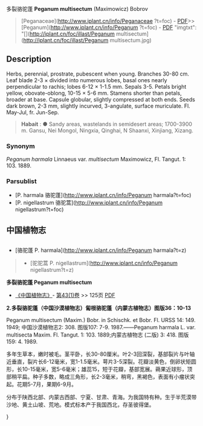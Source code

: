 多裂骆驼蓬 **Peganum multisectum** (Maximowicz) Bobrov

> [Peganaceae](http://www.iplant.cn/info/Peganaceae ?t=foc) - [PDF](http://iplant.cn/foc/pdf/Peganaceae.pdf)>>[Peganum](http://www.iplant.cn/info/Peganum ?t=foc) - [PDF](http://www.iplant.cn/foc/pdf/Peganum.pdf)
  "imgtxt": "[](http://iplant.cn/foc/illast/Peganum multisectum](http://iplant.cn/foc/illast/Peganum multisectum.jpg)

## Description

Herbs, perennial, prostrate, pubescent when young. Branches 30-80 cm. Leaf blade 2-3 × divided into numerous lobes, basal ones nearly perpendicular to rachis; lobes 6-12 × 1-1.5 mm. Sepals 3-5. Petals bright yellow, obovate-oblong, 10-15 × 5-6 mm. Stamens shorter than petals, broader at base. Capsule globular, slightly compressed at both ends. Seeds dark brown, 2-3 mm, slightly incurved, 3-angulate, surface muriculate. Fl. May-Jul, fr. Jun-Sep.

> **Habait** : 
>● Sandy areas, wastelands in semidesert areas; 1700-3900 m. Gansu, Nei Mongol, Ningxia, Qinghai, N Shaanxi, Xinjiang, Xizang.

### Synonym
*Peganum harmala* Linnaeus var. *multisectum* Maximowicz, Fl. Tangut. 1: 103. 1889.

### Parsublist

* [P.  harmala  骆驼蓬](http://www.iplant.cn/info/Peganum harmala?t=foc)
* [P.  nigellastrum  骆驼蒿](http://www.iplant.cn/info/Peganum nigellastrum?t=foc)

## 中国植物志

## 
* [骆驼蓬  P.  harmala](http://www.iplant.cn/info/Peganum harmala?t=z)
> * [驼驼蒿  P.  nigellastrum](http://www.iplant.cn/info/Peganum nigellastrum?t=z)

**多裂骆驼蓬 Peganum multisectum**

* [《中国植物志》](http://www.iplant.cn/frps)- [第43(1)卷](http://www.iplant.cn/frps/vol/43(1)) >> 125页 [PDF](http://www.iplant.cn/frps/pdf/43(1)/125.PDF)

**2.多裂骆驼蓬（中国沙漠植物志）匐根骆驼蓬（内蒙古植物志）图版36：10-13**

Peganum multisectum (Maxim.) Bobr. in Schischk. et Bobr. Fl. URSS 14: 149. 1949; 中国沙漠植物志2: 308. 图版107: 7-9. 1987.——Peganum harmala L. var. multisecta Maxim. Fl. Tangut. 1: 103. 1889;内蒙古植物志 (二版) 3: 418. 图版159: 4. 1989.

多年生草本，嫩时被毛。茎平卧，长30-80厘米。叶2-3回深裂，基部裂片与叶轴近垂直，裂片长6-12毫米，宽1-1.5毫米。萼片3-5深裂。花瓣淡黄色，倒卵状矩圆形，长10-15毫米，宽5-6毫米；雄蕊15，短于花瓣，基部宽展。蒴果近球形，顶部稍平扁。种子多数，略成三角形，长2-3毫米，稍弯，黑褐色，表面有小瘤状突起。花期5-7月，果期6-9月。

分布于陕西北部、内蒙古西部、宁夏、甘肃、青海。为我国特有种。生于半荒漠带沙地、黄土山坡、荒地。模式标本产于我国西北，存圣彼得堡。

}
